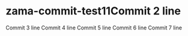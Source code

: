 # zama-commit-test11Commit 2 line
Commit 3 line
Commit 4 line
Commit 5 line
Commit 6 line
Commit 7 line
